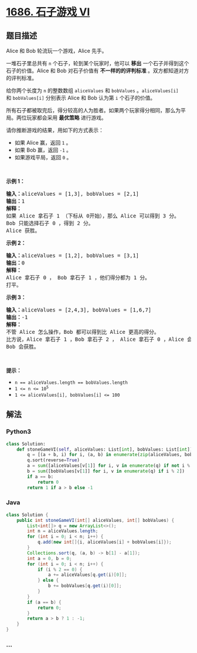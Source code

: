 # [1686. 石子游戏 VI](https://leetcode-cn.com/problems/stone-game-vi)



## 题目描述

<!-- 这里写题目描述 -->

<p>Alice 和 Bob 轮流玩一个游戏，Alice 先手。</p>

<p>一堆石子里总共有 <code>n</code> 个石子，轮到某个玩家时，他可以 <strong>移出</strong> 一个石子并得到这个石子的价值。Alice 和 Bob 对石子价值有 <strong>不一样的的评判标准</strong> 。双方都知道对方的评判标准。</p>

<p>给你两个长度为 <code>n</code> 的整数数组 <code>aliceValues</code> 和 <code>bobValues</code> 。<code>aliceValues[i]</code> 和 <code>bobValues[i]</code> 分别表示 Alice 和 Bob 认为第 <code>i</code> 个石子的价值。</p>

<p>所有石子都被取完后，得分较高的人为胜者。如果两个玩家得分相同，那么为平局。两位玩家都会采用 <b>最优策略</b> 进行游戏。</p>

<p>请你推断游戏的结果，用如下的方式表示：</p>

<ul>
	<li>如果 Alice 赢，返回 <code>1</code> 。</li>
	<li>如果 Bob 赢，返回 <code>-1</code> 。</li>
	<li>如果游戏平局，返回 <code>0</code> 。</li>
</ul>

<p> </p>

<p><strong>示例 1：</strong></p>

<pre>
<b>输入：</b>aliceValues = [1,3], bobValues = [2,1]
<b>输出：</b>1
<strong>解释：</strong>
如果 Alice 拿石子 1 （下标从 0开始），那么 Alice 可以得到 3 分。
Bob 只能选择石子 0 ，得到 2 分。
Alice 获胜。
</pre>

<p><strong>示例 2：</strong></p>

<pre>
<strong>输入：</strong>aliceValues = [1,2], bobValues = [3,1]
<b>输出：</b>0
<strong>解释：</strong>
Alice 拿石子 0 ， Bob 拿石子 1 ，他们得分都为 1 分。
打平。
</pre>

<p><strong>示例 3：</strong></p>

<pre>
<b>输入：</b>aliceValues = [2,4,3], bobValues = [1,6,7]
<b>输出：</b>-1
<strong>解释：</strong>
不管 Alice 怎么操作，Bob 都可以得到比 Alice 更高的得分。
比方说，Alice 拿石子 1 ，Bob 拿石子 2 ， Alice 拿石子 0 ，Alice 会得到 6 分而 Bob 得分为 7 分。
Bob 会获胜。
</pre>

<p> </p>

<p><strong>提示：</strong></p>

<ul>
	<li><code>n == aliceValues.length == bobValues.length</code></li>
	<li><code>1 <= n <= 10<sup>5</sup></code></li>
	<li><code>1 <= aliceValues[i], bobValues[i] <= 100</code></li>
</ul>


## 解法

<!-- 这里可写通用的实现逻辑 -->

<!-- tabs:start -->

### **Python3**

<!-- 这里可写当前语言的特殊实现逻辑 -->

```python
class Solution:
    def stoneGameVI(self, aliceValues: List[int], bobValues: List[int]) -> int:
        q = [(a + b, i) for i, (a, b) in enumerate(zip(aliceValues, bobValues))]
        q.sort(reverse=True)
        a = sum([aliceValues[v[1]] for i, v in enumerate(q) if not i % 2])
        b = sum([bobValues[v[1]] for i, v in enumerate(q) if i % 2])
        if a == b:
            return 0
        return 1 if a > b else -1
```

### **Java**

<!-- 这里可写当前语言的特殊实现逻辑 -->

```java
class Solution {
    public int stoneGameVI(int[] aliceValues, int[] bobValues) {
        List<int[]> q = new ArrayList<>();
        int n = aliceValues.length;
        for (int i = 0; i < n; i++) {
            q.add(new int[]{i, aliceValues[i] + bobValues[i]});
        }
        Collections.sort(q, (a, b) -> b[1] - a[1]);
        int a = 0, b = 0;
        for (int i = 0; i < n; i++) {
            if (i % 2 == 0) {
                a += aliceValues[q.get(i)[0]];
            } else {
                b += bobValues[q.get(i)[0]];
            }
        }
        if (a == b) {
            return 0;
        }
        return a > b ? 1 : -1;
    }
}
```

### **...**

```

```

<!-- tabs:end -->
